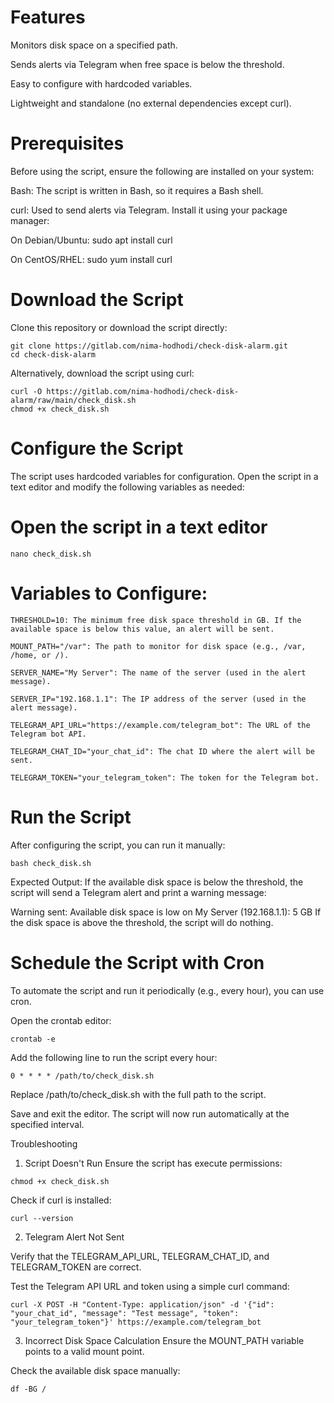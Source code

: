 # Features
Monitors disk space on a specified path.

Sends alerts via Telegram when free space is below the threshold.

Easy to configure with hardcoded variables.

Lightweight and standalone (no external dependencies except curl).

# Prerequisites
Before using the script, ensure the following are installed on your system:

Bash: The script is written in Bash, so it requires a Bash shell.

curl: Used to send alerts via Telegram. Install it using your package manager:

On Debian/Ubuntu: sudo apt install curl

On CentOS/RHEL: sudo yum install curl

# Download the Script
Clone this repository or download the script directly:
```
git clone https://gitlab.com/nima-hodhodi/check-disk-alarm.git
cd check-disk-alarm
```
Alternatively, download the script using curl:
```
curl -O https://gitlab.com/nima-hodhodi/check-disk-alarm/raw/main/check_disk.sh
chmod +x check_disk.sh
```
# Configure the Script
The script uses hardcoded variables for configuration. Open the script in a text editor and modify the following variables as needed:

# Open the script in a text editor
```
nano check_disk.sh
```
# Variables to Configure:
```
THRESHOLD=10: The minimum free disk space threshold in GB. If the available space is below this value, an alert will be sent.

MOUNT_PATH="/var": The path to monitor for disk space (e.g., /var, /home, or /).

SERVER_NAME="My Server": The name of the server (used in the alert message).

SERVER_IP="192.168.1.1": The IP address of the server (used in the alert message).

TELEGRAM_API_URL="https://example.com/telegram_bot": The URL of the Telegram bot API.

TELEGRAM_CHAT_ID="your_chat_id": The chat ID where the alert will be sent.

TELEGRAM_TOKEN="your_telegram_token": The token for the Telegram bot.
```
# Run the Script
After configuring the script, you can run it manually:
```
bash check_disk.sh
```
Expected Output:
If the available disk space is below the threshold, the script will send a Telegram alert and print a warning message:

Warning sent: Available disk space is low on My Server (192.168.1.1): 5 GB
If the disk space is above the threshold, the script will do nothing.

# Schedule the Script with Cron
To automate the script and run it periodically (e.g., every hour), you can use cron.

Open the crontab editor:
```
crontab -e
```
Add the following line to run the script every hour:
```
0 * * * * /path/to/check_disk.sh
```
Replace /path/to/check_disk.sh with the full path to the script.

Save and exit the editor. The script will now run automatically at the specified interval.

Troubleshooting
1. Script Doesn't Run
Ensure the script has execute permissions:
```
chmod +x check_disk.sh
```
Check if curl is installed:
```
curl --version
```
2. Telegram Alert Not Sent

Verify that the TELEGRAM_API_URL, TELEGRAM_CHAT_ID, and TELEGRAM_TOKEN are correct.

Test the Telegram API URL and token using a simple curl command:
```
curl -X POST -H "Content-Type: application/json" -d '{"id": "your_chat_id", "message": "Test message", "token": "your_telegram_token"}' https://example.com/telegram_bot
```
3. Incorrect Disk Space Calculation
Ensure the MOUNT_PATH variable points to a valid mount point.

Check the available disk space manually:
```
df -BG /
```
